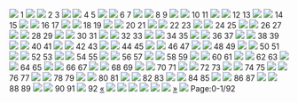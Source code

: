 ![](https://www.mosdac.gov.in/flip-book/demos/AVIRIS-NG/thumb/Page1.jpg)
1
![](https://www.mosdac.gov.in/flip-book/demos/AVIRIS-NG/thumb/Page2.jpg) ![](https://www.mosdac.gov.in/flip-book/demos/AVIRIS-NG/thumb/Page3.jpg)
2 3
![](https://www.mosdac.gov.in/flip-book/demos/AVIRIS-NG/thumb/Page4.jpg) ![](https://www.mosdac.gov.in/flip-book/demos/AVIRIS-NG/thumb/Page5.jpg)
4 5
![](https://www.mosdac.gov.in/flip-book/demos/AVIRIS-NG/thumb/Page6.jpg) ![](https://www.mosdac.gov.in/flip-book/demos/AVIRIS-NG/thumb/Page7.jpg)
6 7
![](https://www.mosdac.gov.in/flip-book/demos/AVIRIS-NG/thumb/Page8.jpg) ![](https://www.mosdac.gov.in/flip-book/demos/AVIRIS-NG/thumb/Page9.jpg)
8 9
![](https://www.mosdac.gov.in/flip-book/demos/AVIRIS-NG/thumb/Page10.jpg) ![](https://www.mosdac.gov.in/flip-book/demos/AVIRIS-NG/thumb/Page11.jpg)
10 11
![](https://www.mosdac.gov.in/flip-book/demos/AVIRIS-NG/thumb/Page12.jpg) ![](https://www.mosdac.gov.in/flip-book/demos/AVIRIS-NG/thumb/Page13.jpg)
12 13
![](https://www.mosdac.gov.in/flip-book/demos/AVIRIS-NG/thumb/Page14.jpg) ![](https://www.mosdac.gov.in/flip-book/demos/AVIRIS-NG/thumb/Page15.jpg)
14 15
![](https://www.mosdac.gov.in/flip-book/demos/AVIRIS-NG/thumb/Page16.jpg) ![](https://www.mosdac.gov.in/flip-book/demos/AVIRIS-NG/thumb/Page17.jpg)
16 17
![](https://www.mosdac.gov.in/flip-book/demos/AVIRIS-NG/thumb/Page18.jpg) ![](https://www.mosdac.gov.in/flip-book/demos/AVIRIS-NG/thumb/Page19.jpg)
18 19
![](https://www.mosdac.gov.in/flip-book/demos/AVIRIS-NG/thumb/Page20.jpg) ![](https://www.mosdac.gov.in/flip-book/demos/AVIRIS-NG/thumb/Page21.jpg)
20 21
![](https://www.mosdac.gov.in/flip-book/demos/AVIRIS-NG/thumb/Page22.jpg) ![](https://www.mosdac.gov.in/flip-book/demos/AVIRIS-NG/thumb/Page23.jpg)
22 23
![](https://www.mosdac.gov.in/flip-book/demos/AVIRIS-NG/thumb/Page24.jpg) ![](https://www.mosdac.gov.in/flip-book/demos/AVIRIS-NG/thumb/Page25.jpg)
24 25
![](https://www.mosdac.gov.in/flip-book/demos/AVIRIS-NG/thumb/Page26.jpg) ![](https://www.mosdac.gov.in/flip-book/demos/AVIRIS-NG/thumb/Page27.jpg)
26 27
![](https://www.mosdac.gov.in/flip-book/demos/AVIRIS-NG/thumb/Page28.jpg) ![](https://www.mosdac.gov.in/flip-book/demos/AVIRIS-NG/thumb/Page29.jpg)
28 29
![](https://www.mosdac.gov.in/flip-book/demos/AVIRIS-NG/thumb/Page30.jpg) ![](https://www.mosdac.gov.in/flip-book/demos/AVIRIS-NG/thumb/Page31.jpg)
30 31
![](https://www.mosdac.gov.in/flip-book/demos/AVIRIS-NG/thumb/Page32.jpg) ![](https://www.mosdac.gov.in/flip-book/demos/AVIRIS-NG/thumb/Page33.jpg)
32 33
![](https://www.mosdac.gov.in/flip-book/demos/AVIRIS-NG/thumb/Page34.jpg) ![](https://www.mosdac.gov.in/flip-book/demos/AVIRIS-NG/thumb/Page35.jpg)
34 35
![](https://www.mosdac.gov.in/flip-book/demos/AVIRIS-NG/thumb/Page36.jpg) ![](https://www.mosdac.gov.in/flip-book/demos/AVIRIS-NG/thumb/Page37.jpg)
36 37
![](https://www.mosdac.gov.in/flip-book/demos/AVIRIS-NG/thumb/Page38.jpg) ![](https://www.mosdac.gov.in/flip-book/demos/AVIRIS-NG/thumb/Page39.jpg)
38 39
![](https://www.mosdac.gov.in/flip-book/demos/AVIRIS-NG/thumb/Page40.jpg) ![](https://www.mosdac.gov.in/flip-book/demos/AVIRIS-NG/thumb/Page41.jpg)
40 41
![](https://www.mosdac.gov.in/flip-book/demos/AVIRIS-NG/thumb/Page42.jpg) ![](https://www.mosdac.gov.in/flip-book/demos/AVIRIS-NG/thumb/Page43.jpg)
42 43
![](https://www.mosdac.gov.in/flip-book/demos/AVIRIS-NG/thumb/Page44.jpg) ![](https://www.mosdac.gov.in/flip-book/demos/AVIRIS-NG/thumb/Page45.jpg)
44 45
![](https://www.mosdac.gov.in/flip-book/demos/AVIRIS-NG/thumb/Page46.jpg) ![](https://www.mosdac.gov.in/flip-book/demos/AVIRIS-NG/thumb/Page47.jpg)
46 47
![](https://www.mosdac.gov.in/flip-book/demos/AVIRIS-NG/thumb/Page48.jpg) ![](https://www.mosdac.gov.in/flip-book/demos/AVIRIS-NG/thumb/Page49.jpg)
48 49
![](https://www.mosdac.gov.in/flip-book/demos/AVIRIS-NG/thumb/Page50.jpg) ![](https://www.mosdac.gov.in/flip-book/demos/AVIRIS-NG/thumb/Page51.jpg)
50 51
![](https://www.mosdac.gov.in/flip-book/demos/AVIRIS-NG/thumb/Page52.jpg) ![](https://www.mosdac.gov.in/flip-book/demos/AVIRIS-NG/thumb/Page53.jpg)
52 53
![](https://www.mosdac.gov.in/flip-book/demos/AVIRIS-NG/thumb/Page54.jpg) ![](https://www.mosdac.gov.in/flip-book/demos/AVIRIS-NG/thumb/Page55.jpg)
54 55
![](https://www.mosdac.gov.in/flip-book/demos/AVIRIS-NG/thumb/Page56.jpg) ![](https://www.mosdac.gov.in/flip-book/demos/AVIRIS-NG/thumb/Page57.jpg)
56 57
![](https://www.mosdac.gov.in/flip-book/demos/AVIRIS-NG/thumb/Page58.jpg) ![](https://www.mosdac.gov.in/flip-book/demos/AVIRIS-NG/thumb/Page59.jpg)
58 59
![](https://www.mosdac.gov.in/flip-book/demos/AVIRIS-NG/thumb/Page60.jpg) ![](https://www.mosdac.gov.in/flip-book/demos/AVIRIS-NG/thumb/Page61.jpg)
60 61
![](https://www.mosdac.gov.in/flip-book/demos/AVIRIS-NG/thumb/Page62.jpg) ![](https://www.mosdac.gov.in/flip-book/demos/AVIRIS-NG/thumb/Page63.jpg)
62 63
![](https://www.mosdac.gov.in/flip-book/demos/AVIRIS-NG/thumb/Page64.jpg) ![](https://www.mosdac.gov.in/flip-book/demos/AVIRIS-NG/thumb/Page65.jpg)
64 65
![](https://www.mosdac.gov.in/flip-book/demos/AVIRIS-NG/thumb/Page66.jpg) ![](https://www.mosdac.gov.in/flip-book/demos/AVIRIS-NG/thumb/Page67.jpg)
66 67
![](https://www.mosdac.gov.in/flip-book/demos/AVIRIS-NG/thumb/Page68.jpg) ![](https://www.mosdac.gov.in/flip-book/demos/AVIRIS-NG/thumb/Page69.jpg)
68 69
![](https://www.mosdac.gov.in/flip-book/demos/AVIRIS-NG/thumb/Page70.jpg) ![](https://www.mosdac.gov.in/flip-book/demos/AVIRIS-NG/thumb/Page71.jpg)
70 71
![](https://www.mosdac.gov.in/flip-book/demos/AVIRIS-NG/thumb/Page72.jpg) ![](https://www.mosdac.gov.in/flip-book/demos/AVIRIS-NG/thumb/Page73.jpg)
72 73
![](https://www.mosdac.gov.in/flip-book/demos/AVIRIS-NG/thumb/Page74.jpg) ![](https://www.mosdac.gov.in/flip-book/demos/AVIRIS-NG/thumb/Page75.jpg)
74 75
![](https://www.mosdac.gov.in/flip-book/demos/AVIRIS-NG/thumb/Page76.jpg) ![](https://www.mosdac.gov.in/flip-book/demos/AVIRIS-NG/thumb/Page77.jpg)
76 77
![](https://www.mosdac.gov.in/flip-book/demos/AVIRIS-NG/thumb/Page78.jpg) ![](https://www.mosdac.gov.in/flip-book/demos/AVIRIS-NG/thumb/Page79.jpg)
78 79
![](https://www.mosdac.gov.in/flip-book/demos/AVIRIS-NG/thumb/Page80.jpg) ![](https://www.mosdac.gov.in/flip-book/demos/AVIRIS-NG/thumb/Page81.jpg)
80 81
![](https://www.mosdac.gov.in/flip-book/demos/AVIRIS-NG/thumb/Page82.jpg) ![](https://www.mosdac.gov.in/flip-book/demos/AVIRIS-NG/thumb/Page83.jpg)
82 83
![](https://www.mosdac.gov.in/flip-book/demos/AVIRIS-NG/thumb/Page84.jpg) ![](https://www.mosdac.gov.in/flip-book/demos/AVIRIS-NG/thumb/Page85.jpg)
84 85
![](https://www.mosdac.gov.in/flip-book/demos/AVIRIS-NG/thumb/Page86.jpg) ![](https://www.mosdac.gov.in/flip-book/demos/AVIRIS-NG/thumb/Page87.jpg)
86 87
![](https://www.mosdac.gov.in/flip-book/demos/AVIRIS-NG/thumb/Page88.jpg) ![](https://www.mosdac.gov.in/flip-book/demos/AVIRIS-NG/thumb/Page89.jpg)
88 89
![](https://www.mosdac.gov.in/flip-book/demos/AVIRIS-NG/thumb/Page90.jpg) ![](https://www.mosdac.gov.in/flip-book/demos/AVIRIS-NG/thumb/Page91.jpg)
90 91
![](https://www.mosdac.gov.in/flip-book/demos/AVIRIS-NG/thumb/Page92.jpg)
92
[«](https://www.mosdac.gov.in/flip-book/demos/AVIRIS-NG.html)
![](https://www.mosdac.gov.in/flip-book/demos/AVIRIS-NG/Page1.jpg)
![](https://www.mosdac.gov.in/flip-book/demos/AVIRIS-NG/Page2.jpg)
![](https://www.mosdac.gov.in/flip-book/demos/AVIRIS-NG/Page3.jpg)
![](https://www.mosdac.gov.in/flip-book/demos/AVIRIS-NG/Page4.jpg)
![](https://www.mosdac.gov.in/flip-book/demos/AVIRIS-NG/Page5.jpg)
![](https://www.mosdac.gov.in/flip-book/demos/AVIRIS-NG/Page6.jpg)
[»](https://www.mosdac.gov.in/flip-book/demos/AVIRIS-NG.html)
![](https://www.mosdac.gov.in/flip-book/demos/ocean/icons8-microsoft-30.png)
Page:0-1/92
